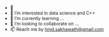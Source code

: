 - 👋
- 👀 I’m interested in data science and C++
- 🌱 I’m currently learning ...
- 💞️ I’m looking to collaborate on ...
- 📫 Reach me by hmd.sakhawath@gmail.com

<!---
sakhawath19/sakhawath19 is a ✨ special ✨ repository because its `README.md` (this file) appears on your GitHub profile.
You can click the Preview link to take a look at your changes.
--->

